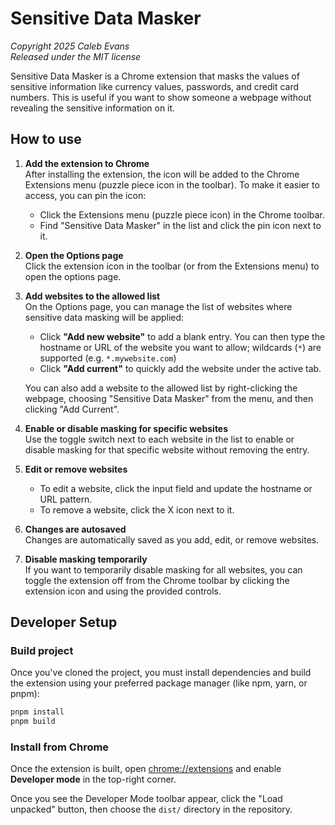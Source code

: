 # Sensitive Data Masker

_Copyright 2025 Caleb Evans_  
_Released under the MIT license_

Sensitive Data Masker is a Chrome extension that masks the values of sensitive
information like currency values, passwords, and credit card numbers. This is
useful if you want to show someone a webpage without revealing the sensitive
information on it.

## How to use

1. **Add the extension to Chrome**  
   After installing the extension, the icon will be added to the Chrome
   Extensions menu (puzzle piece icon in the toolbar). To make it easier to
   access, you can pin the icon:

   - Click the Extensions menu (puzzle piece icon) in the Chrome toolbar.
   - Find "Sensitive Data Masker" in the list and click the pin icon next to it.

2. **Open the Options page**  
   Click the extension icon in the toolbar (or from the Extensions menu) to open
   the options page.

3. **Add websites to the allowed list**  
   On the Options page, you can manage the list of websites where sensitive data
   masking will be applied:

   - Click **"Add new website"** to add a blank entry. You can then type the
     hostname or URL of the website you want to allow; wildcards (`*`) are
     supported (e.g. `*.mywebsite.com`)
   - Click **"Add current"** to quickly add the website under the active tab.

   You can also add a website to the allowed list by right-clicking the webpage,
   choosing "Sensitive Data Masker" from the menu, and then clicking "Add
   Current".

4. **Enable or disable masking for specific websites**  
   Use the toggle switch next to each website in the list to enable or disable
   masking for that specific website without removing the entry.

5. **Edit or remove websites**

   - To edit a website, click the input field and update the hostname or URL
     pattern.
   - To remove a website, click the X icon next to it.

6. **Changes are autosaved**  
   Changes are automatically saved as you add, edit, or remove websites.

7. **Disable masking temporarily**  
   If you want to temporarily disable masking for all websites, you can toggle
   the extension off from the Chrome toolbar by clicking the extension icon and
   using the provided controls.

## Developer Setup

### Build project

Once you've cloned the project, you must install dependencies and build the
extension using your preferred package manager (like npm, yarn, or pnpm):

```sh
pnpm install
pnpm build
```

### Install from Chrome

Once the extension is built, open [chrome://extensions](chrome://extensions) and
enable **Developer mode** in the top-right corner.

Once you see the Developer Mode toolbar appear, click the "Load unpacked"
button, then choose the `dist/` directory in the repository.
